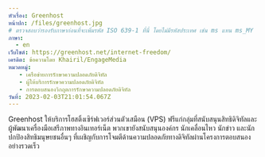 ```yaml
---
หัวเรื่อง: Greenhost
หน้าปก: /files/greenhost.jpg
# ตรวจสอบว่ารองรับภาษาก่อนที่จะเพิ่มรหัส ISO 639-1 ที่นี่ โดยไม่มีรหัสประเทศ เช่น ms แทน ms_MY
ภาษา:
  - en
เว็บไซต์: https://greenhost.net/internet-freedom/
เครดิต: ข้อความโดย Khairil/EngageMedia
หมวดหมู่:
   - เครือข่ายการรักษาความปลอดภัยดิจิทัล
   - ผู้ให้บริการรักษาความปลอดภัยดิจิทัล
   - การตอบสนองวิกฤตการรักษาความปลอดภัยดิจิทัล
วันที่: 2023-02-03T21:01:54.067Z
---
```

G﻿reenhost ให้บริการโฮสติ้งเซิร์ฟเวอร์ส่วนตัวเสมือน (VPS) ฟรีแก่กลุ่มที่สนับสนุนสิทธิดิจิทัลและผู้พัฒนาเครื่องมือเสรีภาพทางอินเทอร์เน็ต พวกเขายังสนับสนุนองค์กร นักเคลื่อนไหว นักข่าว และนักปกป้องสิทธิมนุษยชนอื่นๆ ที่เผชิญกับการโจมตีด้านความปลอดภัยทางดิจิทัลผ่านโครงการตอบสนองอย่างรวดเร็ว